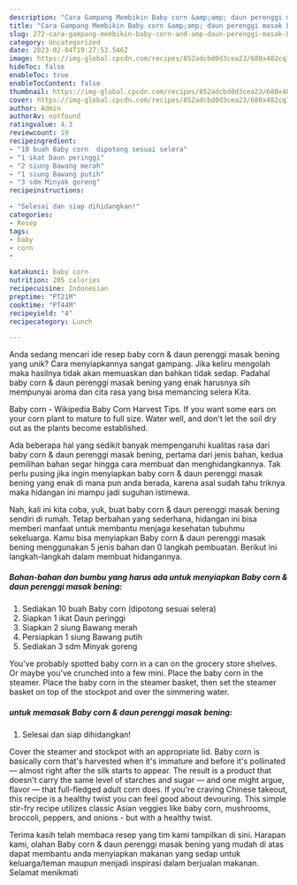 ```yaml
---
description: "Cara Gampang Membikin Baby corn &amp;amp; daun perenggi masak bening yang Lezat"
title: "Cara Gampang Membikin Baby corn &amp;amp; daun perenggi masak bening yang Lezat"
slug: 272-cara-gampang-membikin-baby-corn-and-amp-daun-perenggi-masak-bening-yang-lezat
category: Uncategorized
date: 2023-02-04T19:27:53.546Z
image: https://img-global.cpcdn.com/recipes/852adcbd0d3cea23/680x482cq70/baby-corn-daun-perenggi-masak-bening-foto-resep-utama.jpg
hideToc: false
enableToc: true
enableTocContent: false
thumbnail: https://img-global.cpcdn.com/recipes/852adcbd0d3cea23/680x482cq70/baby-corn-daun-perenggi-masak-bening-foto-resep-utama.jpg
cover: https://img-global.cpcdn.com/recipes/852adcbd0d3cea23/680x482cq70/baby-corn-daun-perenggi-masak-bening-foto-resep-utama.jpg
author: Admin
authorAv: notfound
ratingvalue: 4.3
reviewcount: 19
recipeingredient:
- "10 buah Baby corn  dipotong sesuai selera"
- "1 ikat Daun peringgi"
- "2 siung Bawang merah"
- "1 siung Bawang putih"
- "3 sdm Minyak goreng"
recipeinstructions:

- "Selesai dan siap dihidangkan!"
categories:
- Resep
tags:
- baby
- corn
- 

katakunci: baby corn  
nutrition: 205 calories
recipecuisine: Indonesian
preptime: "PT21M"
cooktime: "PT44M"
recipeyield: "4"
recipecategory: Lunch

---
```





Anda sedang mencari ide resep baby corn &amp; daun perenggi masak bening yang unik? Cara menyiapkannya sangat gampang. Jika keliru mengolah maka hasilnya tidak akan memuaskan dan bahkan tidak sedap. Padahal baby corn &amp; daun perenggi masak bening yang enak harusnya sih mempunyai aroma dan cita rasa yang bisa memancing selera Kita.





Baby corn - Wikipedia Baby Corn Harvest Tips. If you want some ears on your corn plant to mature to full size. Water well, and don&#39;t let the soil dry out as the plants become established.

Ada beberapa hal yang sedikit banyak mempengaruhi kualitas rasa dari baby corn &amp; daun perenggi masak bening, pertama dari jenis bahan, kedua pemilihan bahan segar hingga cara membuat dan menghidangkannya. Tak perlu pusing jika ingin menyiapkan baby corn &amp; daun perenggi masak bening yang enak di mana pun anda berada, karena asal sudah tahu triknya maka hidangan ini mampu jadi suguhan istimewa.






Nah, kali ini kita coba, yuk, buat baby corn &amp; daun perenggi masak bening sendiri di rumah. Tetap berbahan yang sederhana, hidangan ini bisa memberi manfaat untuk membantu menjaga kesehatan tubuhmu sekeluarga. Kamu bisa menyiapkan Baby corn &amp; daun perenggi masak bening menggunakan 5 jenis bahan dan 0 langkah pembuatan. Berikut ini langkah-langkah dalam membuat hidangannya.

<!--inarticleads1-->

##### Bahan-bahan dan bumbu yang harus ada untuk menyiapkan Baby corn &amp; daun perenggi masak bening:

1. Sediakan 10 buah Baby corn  (dipotong sesuai selera)
1. Siapkan 1 ikat Daun peringgi
1. Siapkan 2 siung Bawang merah
1. Persiapkan 1 siung Bawang putih
1. Sediakan 3 sdm Minyak goreng


You&#39;ve probably spotted baby corn in a can on the grocery store shelves. Or maybe you&#39;ve crunched into a few mini. Place the baby corn in the steamer. Place the baby corn in the steamer basket, then set the steamer basket on top of the stockpot and over the simmering water. 

<!--inarticleads2-->

#####  untuk memasak Baby corn &amp; daun perenggi masak bening:


1. Selesai dan siap dihidangkan!

Cover the steamer and stockpot with an appropriate lid. Baby corn is basically corn that&#39;s harvested when it&#39;s immature and before it&#39;s pollinated — almost right after the silk starts to appear. The result is a product that doesn&#39;t carry the same level of starches and sugar — and one might argue, flavor — that full-fledged adult corn does. If you&#39;re craving Chinese takeout, this recipe is a healthy twist you can feel good about devouring. This simple stir-fry recipe utilizes classic Asian veggies like baby corn, mushrooms, broccoli, peppers, and onions - but with a healthy twist. 

Terima kasih telah membaca resep yang tim kami tampilkan di sini. Harapan kami, olahan Baby corn &amp; daun perenggi masak bening yang mudah di atas dapat membantu anda menyiapkan makanan yang sedap untuk keluarga/teman maupun menjadi inspirasi dalam berjualan makanan. Selamat menikmati
